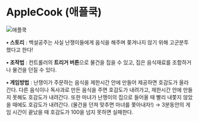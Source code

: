 # AppleCook (애플쿡)

![애플쿡](https://github.com/YoonStone/AppleCook/assets/101027984/df88b1cf-3e58-468b-954a-f4ec099409d1)

**• 스토리** : 백설공주는 사실 난쟁이들에게 음식을 해주며 쫒겨나지 않기 위해 고군분투했다고 한다!

**• 조작법** : 컨트롤러의 **트리거 버튼**으로 물건을 집을 수 있고, 집은 음식재료를 조합하거나 물건을 던질 수 있다.

**• 게임방법** : 난쟁이가 주문하는 음식을 제한시간 안에 만들어 제공하면 호감도가 올라간다.
다른 음식이나 독사과로 만든 음식을 주면 호감도가 내려가고, 제한시간 안에 만들지 못해도 호감도가 내려간다.
또한 마녀가 난쟁이의 집으로 들어올 때 빨리 내쫓지 않았을 때에도 호감도가 내려간다. (물건을 던져 맞추면 마녀를 쫓아내자!) 
→ 3분동안의 게임 시간이 끝났을 때 호감도가 100을 넘지 못하면 실패한다.
